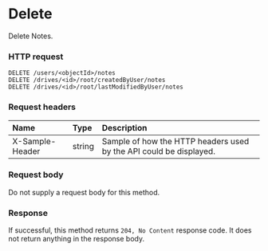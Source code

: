 # Delete

Delete Notes.
### HTTP request
```http
DELETE /users/<objectId>/notes
DELETE /drives/<id>/root/createdByUser/notes
DELETE /drives/<id>/root/lastModifiedByUser/notes

```
### Request headers
| Name       | Type | Description|
|:---------------|:--------|:----------|
| X-Sample-Header  | string  | Sample of how the HTTP headers used by the API could be displayed.|

### Request body
Do not supply a request body for this method.


### Response
If successful, this method returns `204, No Content` response code. It does not return anything in the response body.


<!-- uuid: 56b5ac92-f646-4ab7-9193-1582e11b4b12
2015-10-09 16:05:02 UTC -->